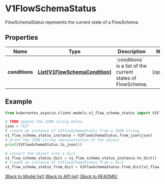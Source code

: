 # V1FlowSchemaStatus

FlowSchemaStatus represents the current state of a FlowSchema.

## Properties

Name | Type | Description | Notes
------------ | ------------- | ------------- | -------------
**conditions** | [**List[V1FlowSchemaCondition]**](V1FlowSchemaCondition.md) | &#x60;conditions&#x60; is a list of the current states of FlowSchema. | [optional] 

## Example

```python
from kubernetes_asyncio.client.models.v1_flow_schema_status import V1FlowSchemaStatus

# TODO update the JSON string below
json = "{}"
# create an instance of V1FlowSchemaStatus from a JSON string
v1_flow_schema_status_instance = V1FlowSchemaStatus.from_json(json)
# print the JSON string representation of the object
print(V1FlowSchemaStatus.to_json())

# convert the object into a dict
v1_flow_schema_status_dict = v1_flow_schema_status_instance.to_dict()
# create an instance of V1FlowSchemaStatus from a dict
v1_flow_schema_status_from_dict = V1FlowSchemaStatus.from_dict(v1_flow_schema_status_dict)
```
[[Back to Model list]](../README.md#documentation-for-models) [[Back to API list]](../README.md#documentation-for-api-endpoints) [[Back to README]](../README.md)


